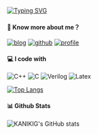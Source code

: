 <!--
**liuwenbo0/liuwenbo0** is a ✨ _special_ ✨ repository because its `README.md` (this file) appears on your GitHub profile.

Here are some ideas to get you started:

- 🔭 I’m currently working on ...
- 🌱 I’m currently learning ...
- 👯 I’m looking to collaborate on ...
- 🤔 I’m looking for help with ...
- 💬 Ask me about ...
- 📫 How to reach me: ...
- 😄 Pronouns: ...
- ⚡ Fun fact: ...
-->
[![Typing SVG](https://readme-typing-svg.demolab.com/?lines=Hi+there+👋;I'm+webliu!&size=30&color=9ACD32)](https://git.io/typing-svg)

#### 🤔 Know more about me？

[![blog](https://img.shields.io/badge/Blog-%23FF4088.svg?&style=for-the-badge&logo=hugo&logoColor=white)](https://www.cnblogs.com/webliu6)
[![github](https://img.shields.io/badge/liuwenbo0-12100E.svg?style=for-the-badge&logo=github&logoColor=white)](https://github.com/liuwenbo0/)
[![profile](https://komarev.com/ghpvc/?username=liuwenbo0&label=PROFILE+VIEWS&style=for-the-badge&color=brightgreen)](https://github.com/liuwenbo0)

#### 💻 I code with

![C++](https://img.shields.io/badge/C++-3670A0?style=for-the-badge&logo=cplusplusbuilder&logoColor=ffdd50)
![C](https://img.shields.io/badge/C-darkorange?style=for-the-badge&logo=visualstudiocode&logoColor=white)
![Verilog](https://img.shields.io/badge/Verilog-black.svg?style=for-the-badge&logo=platformio&logoColor=white)
![Latex](https://img.shields.io/badge/Latex-green.svg?style=for-the-badge&logo=overleaf&logoColor=white)

[![Top Langs](https://github-readme-stats.vercel.app/api/top-langs/?username=liuwenbo0&layout=compact&theme=tokyonight&hide=SystemVerilog,Tcl)](https://github.com/anuraghazra/github-readme-stats)

#### 📊 Github Stats

![KANIKIG's GitHub stats](https://github-readme-stats.vercel.app/api?username=liuwenbo0&count_private=true&show_icons=true&theme=tokyonight)

<!--#### 📈 Star History

[![Readme Card](https://github-readme-stats.vercel.app/api/pin/?username=liuwenbo0&repo=hust-os&theme=tokyonight)](https://github.com/KANIKIG/Multi-EasyGost)

[![Star History Chart](	https://starchart.cc/liuwenbo0/hust-os.svg)](https://github.com/liuwenbo0/hust-os)
-->
